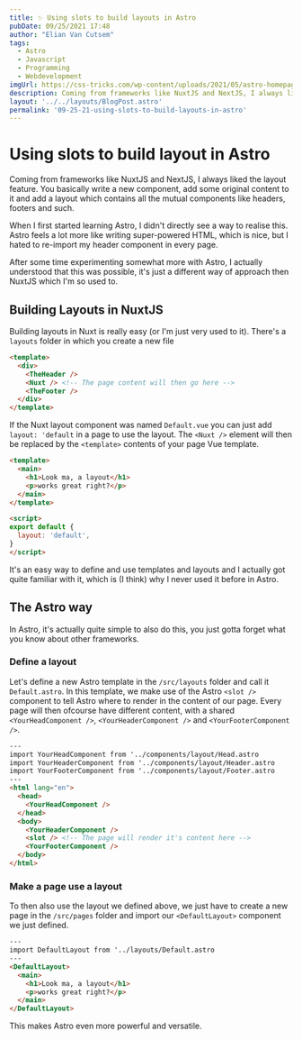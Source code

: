 ```yaml
---
title: ✨ Using slots to build layouts in Astro
pubDate: 09/25/2021 17:48
author: "Elian Van Cutsem"
tags:
  - Astro
  - Javascript
  - Programming
  - Webdevelopment
imgUrl: https://css-tricks.com/wp-content/uploads/2021/05/astro-homepage.png
description: Coming from frameworks like NuxtJS and NextJS, I always liked the layout feature. It's a quick way to reuse shared components without re-importing them in every page. When I started with Astro, I had no idea that this was also possible.
layout: '../../layouts/BlogPost.astro'
permalink: '09-25-21-using-slots-to-build-layouts-in-astro'
---
```


# Using slots to build layout in Astro

Coming from frameworks like NuxtJS and NextJS, I always liked the layout feature. You basically write a new component, add some original content to it and add a layout which contains all the mutual components like headers, footers and such.

When I first started learning Astro, I didn't directly see a way to realise this. Astro feels a lot more like writing super-powered HTML, which is nice, but I hated to re-import my header component in every page.

After some time experimenting somewhat more with Astro, I actually understood that this was possible, it's just a different way of approach then NuxtJS which I'm so used to.

## Building Layouts in NuxtJS

Building layouts in Nuxt is really easy (or I'm just very used to it). There's a `layouts` folder in which you create a new file

```html
<template>
  <div>
    <TheHeader />
    <Nuxt /> <!-- The page content will then go here -->
    <TheFooter />
  </div>
</template>
```

If the Nuxt layout component was named `Default.vue` you can just add `layout: 'default` in a page to use the layout. The `<Nuxt />` element will then be replaced by the `<template>` contents of your page Vue template.

```html
<template>
  <main>
    <h1>Look ma, a layout</h1>
    <p>works great right?</p>
  </main>
</template>

<script>
export default {
  layout: 'default',
}
</script>
```

It's an easy way to define and use templates and layouts and I actually got quite familiar with it, which is (I think) why I never used it before in Astro.

## The Astro way

In Astro, it's actually quite simple to also do this, you just gotta forget what you know about other frameworks.

### Define a layout

Let's define a new Astro template in the `/src/layouts` folder and call it `Default.astro`. In this template, we make use of the Astro `<slot />` component to tell Astro where to render in the content of our page. Every page will then ofcourse have different content, with a shared `<YourHeadComponent />`, `<YourHeaderComponent />` and `<YourFooterComponent />`.

```html
---
import YourHeadComponent from '../components/layout/Head.astro
import YourHeaderComponent from '../components/layout/Header.astro
import YourFooterComponent from '../components/layout/Footer.astro
---
<html lang="en">
  <head>
    <YourHeadComponent />
  </head>
  <body>
    <YourHeaderComponent />
    <slot /> <!-- The page will render it's content here -->
    <YourFooterComponent />
  </body>
</html>
```

### Make a page use a layout

To then also use the layout we defined above, we just have to create a new page in the `/src/pages` folder and import our `<DefaultLayout>` component we just defined.

```html
---
import DefaultLayout from '../layouts/Default.astro
---
<DefaultLayout>
  <main>
    <h1>Look ma, a layout</h1>
    <p>works great right?</p>
  </main>
</DefaultLayout>
```

This makes Astro even more powerful and versatile.
